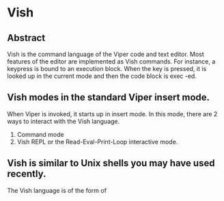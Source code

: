 # Vish

## Abstract

Vish is the command language of the Viper code and text editor.
Most features of the editor are implemented as Vish commands. For instance,
a keypress is bound to an execution block. When the key is pressed,
it is looked up in the current mode and then the code block is exec -ed.

## Vish modes in the standard Viper insert mode.

When Viper is invoked, it starts up in insert mode. In this mode, there are
2 ways to interact with the Vish language.

1. Command mode
2. Vish REPL or the Read-Eval-Print-Loop interactive mode.

## Vish is similar to Unix shells you may have used recently.

The Vish  language is of the form of 


